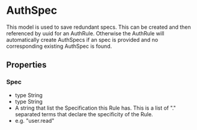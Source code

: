 # AuthSpec
This model is used to save redundant specs. This can be created and then referenced by uuid for an AuthRule. Otherwise the AuthRule will automatically create AuthSpecs if an spec is provided and no corresponding existing AuthSpec is found. 
## Properties
### Spec
+ type String
 + type String
 + A string that list the Specification this Rule has. This is a list of "." separated terms that declare the specificity of the Rule.
 + e.g. "user.read"

